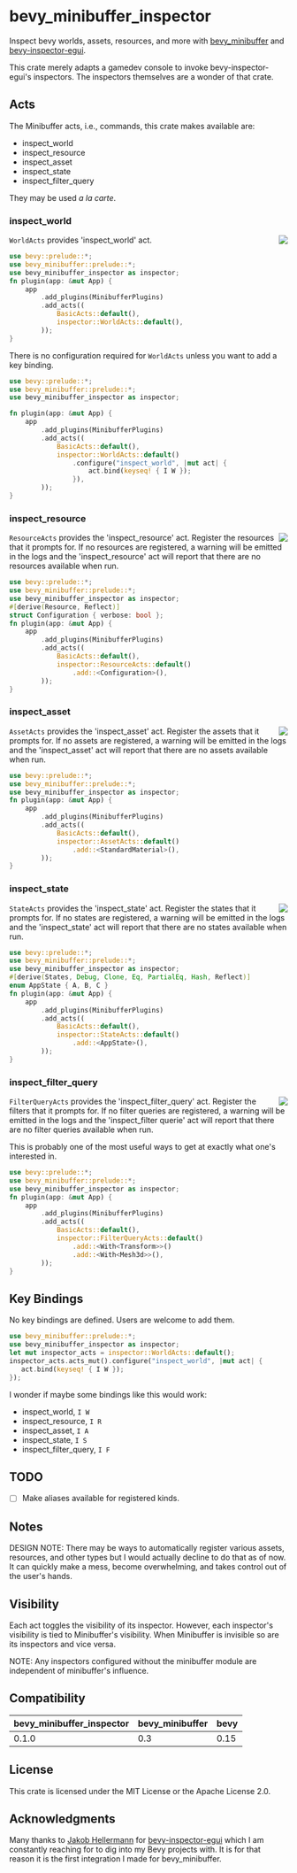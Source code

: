 # bevy_minibuffer_inspector

Inspect bevy worlds, assets, resources, and more with
[bevy_minibuffer](https://github.com/shanecelis/bevy_minibuffer) and
[bevy-inspector-egui](https://github.com/jakobhellermann/bevy-inspector-egui).

This crate merely adapts a gamedev console to invoke bevy-inspector-egui's
inspectors. The inspectors themselves are a wonder of that crate.

## Acts

The Minibuffer acts, i.e., commands, this crate makes available are:
- inspect_world
- inspect_resource
- inspect_asset
- inspect_state
- inspect_filter_query

They may be used _a la carte_.

### inspect_world
<img align="right" src="https://github.com/user-attachments/assets/d6a8f259-5469-4e32-93d9-aefbf54a0e5a"/>

`WorldActs` provides 'inspect_world' act. 

```rust no_run
use bevy::prelude::*;
use bevy_minibuffer::prelude::*;
use bevy_minibuffer_inspector as inspector;
fn plugin(app: &mut App) {
    app
        .add_plugins(MinibufferPlugins)
        .add_acts((
            BasicActs::default(),
            inspector::WorldActs::default(),
        ));
}
```

There is no configuration required for `WorldActs` unless you want to add a key
binding.

```rust no_run
use bevy::prelude::*;
use bevy_minibuffer::prelude::*;
use bevy_minibuffer_inspector as inspector;

fn plugin(app: &mut App) {
    app
        .add_plugins(MinibufferPlugins)
        .add_acts((
            BasicActs::default(),
            inspector::WorldActs::default()
                .configure("inspect_world", |mut act| {
                    act.bind(keyseq! { I W });
                }),
        ));
}
```

### inspect_resource
<img align="right" src="https://github.com/user-attachments/assets/4ea741f3-6224-4421-a844-6dc3a21e406e"/>

`ResourceActs` provides the 'inspect_resource' act. Register the resources that
it prompts for. If no resources are registered, a warning will be emitted in the
logs and the 'inspect_resource' act will report that there are no resources
available when run.

```rust no_run
use bevy::prelude::*;
use bevy_minibuffer::prelude::*;
use bevy_minibuffer_inspector as inspector;
#[derive(Resource, Reflect)]
struct Configuration { verbose: bool };
fn plugin(app: &mut App) {
    app
        .add_plugins(MinibufferPlugins)
        .add_acts((
            BasicActs::default(),
            inspector::ResourceActs::default()
                .add::<Configuration>(),
        ));
}
```

### inspect_asset
<img align="right" src="https://github.com/user-attachments/assets/b85ccf90-c9de-4298-b645-3fdd88ff3636"/>

`AssetActs` provides the 'inspect_asset' act. Register the assets that it
prompts for. If no assets are registered, a warning will be emitted in the
logs and the 'inspect_asset' act will report that there are no assets
available when run.


```rust no_run
use bevy::prelude::*;
use bevy_minibuffer::prelude::*;
use bevy_minibuffer_inspector as inspector;
fn plugin(app: &mut App) {
    app
        .add_plugins(MinibufferPlugins)
        .add_acts((
            BasicActs::default(),
            inspector::AssetActs::default()
                .add::<StandardMaterial>(),
        ));
}
```

### inspect_state
<img align="right" src="https://github.com/user-attachments/assets/7324be62-87b9-4f36-94c7-db62c979195d"/>

`StateActs` provides the 'inspect_state' act. Register the states that it
prompts for. If no states are registered, a warning will be emitted in the
logs and the 'inspect_state' act will report that there are no states
available when run.


```rust no_run
use bevy::prelude::*;
use bevy_minibuffer::prelude::*;
use bevy_minibuffer_inspector as inspector;
#[derive(States, Debug, Clone, Eq, PartialEq, Hash, Reflect)]
enum AppState { A, B, C }
fn plugin(app: &mut App) {
    app
        .add_plugins(MinibufferPlugins)
        .add_acts((
            BasicActs::default(),
            inspector::StateActs::default()
                .add::<AppState>(),
        ));
}
```

### inspect_filter_query
<img align="right" src="https://github.com/user-attachments/assets/723b60a9-a9f0-4983-a4cf-31acf0f88dc8"/>

`FilterQueryActs` provides the 'inspect_filter_query' act. Register the filters
that it prompts for. If no filter queries are registered, a warning will be
emitted in the logs and the 'inspect_filter querie' act will report that there
are no filter queries available when run.

This is probably one of the most useful ways to get at exactly what one's
interested in.

```rust no_run
use bevy::prelude::*;
use bevy_minibuffer::prelude::*;
use bevy_minibuffer_inspector as inspector;
fn plugin(app: &mut App) {
    app
        .add_plugins(MinibufferPlugins)
        .add_acts((
            BasicActs::default(),
            inspector::FilterQueryActs::default()
                .add::<With<Transform>>()
                .add::<With<Mesh3d>>(),
        ));
}
```

## Key Bindings

No key bindings are defined. Users are welcome to add them.

```rust no_run
use bevy_minibuffer::prelude::*;
use bevy_minibuffer_inspector as inspector;
let mut inspector_acts = inspector::WorldActs::default();
inspector_acts.acts_mut().configure("inspect_world", |mut act| {
   act.bind(keyseq! { I W });
});
```

I wonder if maybe some bindings like this would work:
- inspect_world, `I W`
- inspect_resource, `I R`
- inspect_asset, `I A`
- inspect_state, `I S`
- inspect_filter_query, `I F`

## TODO

- [ ] Make aliases available for registered kinds.

## Notes

DESIGN NOTE: There may be ways to automatically register various assets,
resources, and other types but I would actually decline to do that as of now. It
can quickly make a mess, become overwhelming, and takes control out of the
user's hands.

## Visibility

Each act toggles the visibility of its inspector. However, each inspector's
visibility is tied to Minibuffer's visibility. When Minibuffer is invisible
so are its inspectors and vice versa.

NOTE: Any inspectors configured without the minibuffer module are
independent of minibuffer's influence.

## Compatibility

| bevy_minibuffer_inspector | bevy_minibuffer | bevy |
|---------------------------|-----------------|------|
| 0.1.0                     | 0.3             | 0.15 |

## License

This crate is licensed under the MIT License or the Apache License 2.0.

## Acknowledgments

Many thanks to [Jakob Hellermann](https://github.com/jakobhellermann) for
[bevy-inspector-egui](https://github.com/jakobhellermann/bevy-inspector-egui)
which I am constantly reaching for to dig into my Bevy projects with. It is for
that reason it is the first integration I made for bevy_minibuffer.
